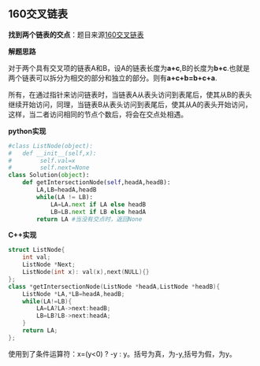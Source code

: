 ## 160交叉链表

**找到两个链表的交点**：题目来源[160交叉链表](https://leetcode-cn.com/problems/intersection-of-two-linked-lists/)

**解题思路**

对于两个具有交叉项的链表A和B，设A的链表长度为**a+c**,B的长度为**b+c**.也就是两个链表可以拆分为相交的部分和独立的部分。则有**a+c+b=b+c+a**.

所有，在通过指针来访问链表时，当链表A从表头访问到表尾后，使其从B的表头继续开始访问，同理，当链表B从表头访问到表尾后，使其从A的表头开始访问，这样，当二者访问相同的节点个数后，将会在交点处相遇。

**python实现**

```python
#class ListNode(object):
#	def __init__(self,x):
#        self.val=x
#        self.next=None
class Solution(object):
    def getIntersectionNode(self,headA,headB):
        LA,LB=headA,headB
        while(LA != LB):
            LA=LA.next if LA else headB
            LB=LB.next if LB else headA
        return LA #当没有交点时，返回None
```

**C++实现**

```C++
struct ListNode{
    int val;
    ListNode *Next;
    ListNode(int x): val(x),next(NULL){}
};
class *getIntersectionNode(ListNode *headA,ListNode *headB){
    ListNode *LA,*LB=headA,headB;
    while(LA!=LB){
        LA=LA?LA->next:headB;
        LB=LB?LB->next:headA;
    }
    return LA;
};
```



使用到了条件运算符：x=(y<0) ? -y : y。括号为真，为-y,括号为假，为y。

